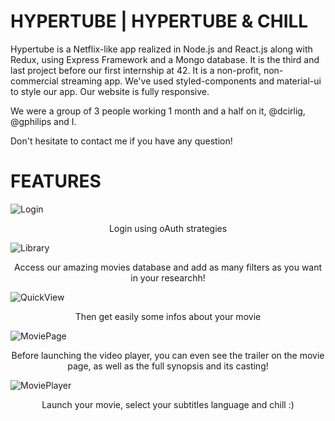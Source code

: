 # HYPERTUBE | HYPERTUBE & CHILL

Hypertube is a Netflix-like app realized in Node.js and React.js along with Redux, using Express Framework and a Mongo database. It is the third and last project before our first internship at 42. It is a non-profit, non-commercial streaming app. We've used styled-components and material-ui to style our app. Our website is fully responsive.

We were a group of 3 people working 1 month and a half on it, @dcirlig, @gphilips and I.

Don't hesitate to contact me if you have any question!

# FEATURES
![Login](../master/preview/hypertube-login.png)
<p align="center">Login using oAuth strategies</p>

![Library](../master/preview/hypertube-library.png)
<p align="center">Access our amazing movies database and add as many filters as you want in your researchh!</p>

![QuickView](../master/preview/hypertube-movie-quick-view.png)
<p align="center">Then get easily some infos about your movie</p>

![MoviePage](../master/preview/hypertube-movie-quick-view.png)
<p align="center">Before launching the video player, you can even see the trailer on the movie page, as well as the full synopsis and its casting!</p>

![MoviePlayer](../master/preview/hypertube-movie-player.png)
<p align="center">Launch your movie, select your subtitles language and chill :)</p>
